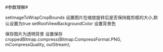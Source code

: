 
#参数理解#

setImageToWrapCropBounds  设置图片在缩放旋转后是否保持裁剪框的大小,默认设置为true
setRootViewBackgroundColor 设置背景色

保存图片为透明背景 设置保存 
croppedBitmap.compress(Bitmap.CompressFormat.PNG, mCompressQuality, outStream);

